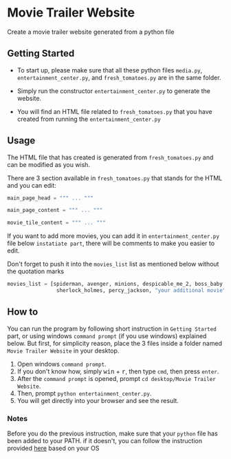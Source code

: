 # Movie Trailer Website

Create a movie trailer website generated from a python file

## Getting Started

* To start up, please make sure that all these python files `media.py`,
`entertainment_center.py`, and `fresh_tomatoes.py` are in the same folder.

* Simply run the constructor `entertainment_center.py` to generate the website.

* You will find an HTML file related to `fresh_tomatoes.py` that you have
created from running the `entertainment_center.py`

## Usage

The HTML file that has created is generated from `fresh_tomatoes.py` and can be
modified as you wish.

There are 3 section available in `fresh_tomatoes.py` that stands for the HTML
and you can edit:

```python
main_page_head = """ ... """
```
```python
main_page_content = """ ... """
```
```python
movie_tile_content = """ ... """
```
If you want to add more movies, you can add it in
`entertainment_center.py` file below  `instatiate part`, there will be comments
to make you easier to edit.

Don't forget to push it into the `movies_list` list as mentioned below without
the quotation marks

```python
movies_list = [spiderman, avenger, minions, despicable_me_2, boss_baby,
                sherlock_holmes, percy_jackson, "your additional movie"]
```

## How to

You can run the program by following short instruction in `Getting Started`
part, or using windows `command prompt` (if you use windows) explained below.
But first, for simplicity reason, place the 3 files inside a folder named
`Movie Trailer Website` in your desktop.

1. Open windows `command prompt`.
2. If you don't know how, simply <kbd>win</kbd> + <kbd>r</kbd>, then type
`cmd`, then press `enter`.
3. After the `command prompt` is opened, prompt
`cd desktop/Movie Trailer Website`.
4. Then, prompt `python entertainment_center.py`.
5. You will get directly into your browser and see the result.

### Notes

Before you do the previous instruction, make sure that your `python` file has
been added to your PATH. if it doesn't, you can follow the instruction provided [here](https://www.google.co.id/search?q=how+to+add+python+to+path+on+windows&oq=how+to+add+python+to+path+on+windows&gs_l=psy-ab.3..0i19k1l2j0i22i30i19k1l2.12592.13846.0.14662.11.7.0.0.0.0.732.1148.4-1j0j1.2.0....0...1.1.64.psy-ab..9.2.1147.RcHHhFtlvUc) based on your OS
